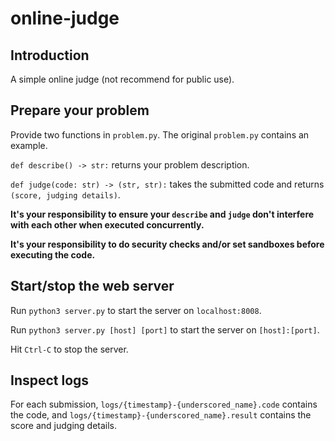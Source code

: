 # online-judge

## Introduction
A simple online judge (not recommend for public use).

## Prepare your problem
Provide two functions in `problem.py`. The original `problem.py` contains an example.

`def describe() -> str:` returns your problem description.

`def judge(code: str) -> (str, str):` takes the submitted code and returns `(score, judging details)`.

**It's your responsibility to ensure your `describe` and `judge` don't interfere with each other when executed concurrently.**

**It's your responsibility to do security checks and/or set sandboxes before executing the code.**

## Start/stop the web server
Run `python3 server.py` to start the server on `localhost:8008`.

Run `python3 server.py [host] [port]` to start the server on `[host]:[port]`.

Hit `Ctrl-C` to stop the server.

## Inspect logs
For each submission, `logs/{timestamp}-{underscored_name}.code` contains the code, and `logs/{timestamp}-{underscored_name}.result` contains the score and judging details.
